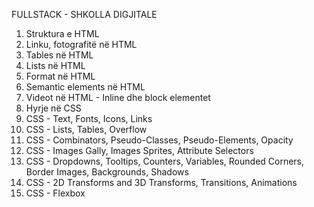 FULLSTACK - SHKOLLA DIGJITALE  

1. Struktura e HTML
2. Linku, fotografitë në HTML
3. Tables në HTML
4. Lists në HTML
5. Format në HTML
6. Semantic elements në HTML
7. Videot në HTML - Inline dhe block elementet
8. Hyrje në CSS
9. CSS - Text, Fonts, Icons, Links
10. CSS - Lists, Tables, Overflow
11. CSS - Combinators, Pseudo-Classes, Pseudo-Elements, Opacity
12. CSS - Images Gally, Images Sprites, Attribute Selectors
13. CSS - Dropdowns, Tooltips, Counters, Variables, Rounded Corners, Border Images,  Backgrounds, Shadows
14. CSS - 2D Transforms and 3D Transforms, Transitions, Animations
15. CSS - Flexbox


